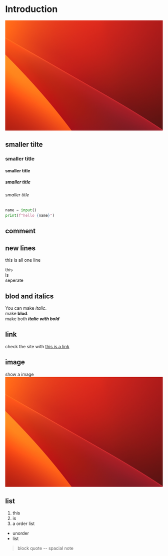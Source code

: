 # Introduction
![picture 1](level1/image-demo.png)  

## smaller tilte
### smaller title
#### smaller title
##### smaller title
###### smaller title

```python
name = input()
print(f"hello {name}")
```



## comment
[This is hidden by using #]: #
<!-- this is html  comment -->

## new lines
this 
is 
all 
one
line

<!-- you can using two spaces or a tab at the end of line to make it seprate -->
this    
is  
seperate    

## blod and italics
You can make *italic*.  
make **blod**.  
make both ***italic with bold***

## link
check the site with [this is a link](https://ssss.com)

## image
show a image ![alter text](level1/image-demo.png)

## list
1. this
1. is 
1. a order list


- unorder 
- list

>block quote -- spacial note

